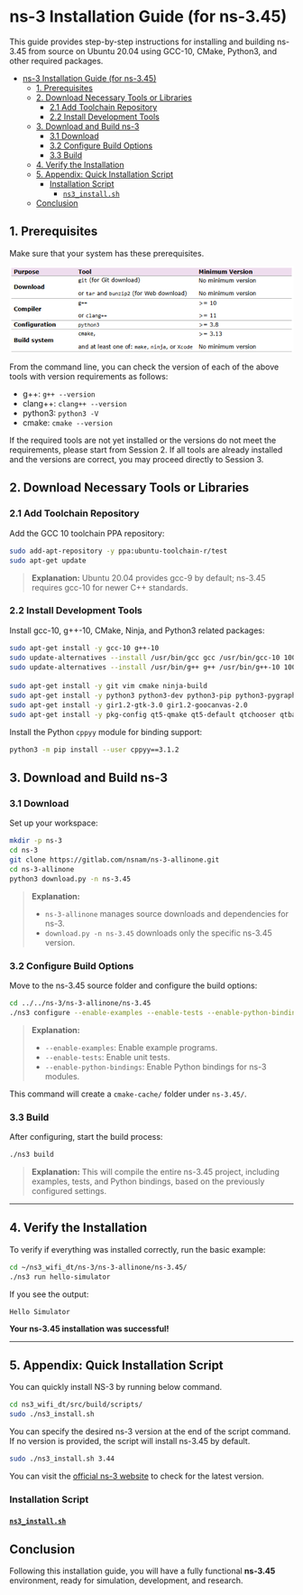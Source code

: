 # ns-3 Installation Guide (for ns-3.45)
This guide provides step-by-step instructions for installing and building ns-3.45 from source on Ubuntu 20.04 using GCC-10, CMake, Python3, and other required packages.

- [ns-3 Installation Guide (for ns-3.45)](#ns-3-installation-guide-for-ns-345)
  - [1. Prerequisites](#1-prerequisites)
  - [2. Download Necessary Tools or Libraries](#2-download-necessary-tools-or-libraries)
    - [2.1 Add Toolchain Repository](#21-add-toolchain-repository)
    - [2.2 Install Development Tools](#22-install-development-tools)
  - [3. Download and Build ns-3](#3-download-and-build-ns-3)
    - [3.1 Download](#31-download)
    - [3.2 Configure Build Options](#32-configure-build-options)
    - [3.3 Build](#33-build)
  - [4. Verify the Installation](#4-verify-the-installation)
  - [5. Appendix: Quick Installation Script](#5-appendix-quick-installation-script)
    - [Installation Script](#installation-script)
      - [`ns3_install.sh`](#ns3_installsh)
  - [Conclusion](#conclusion)


## 1. Prerequisites
Make sure that your system has these prerequisites.

![image](../doc/images/requirement_ns3.png)

From the command line, you can check the version of each of the above tools with version requirements as follows:
* g++: `g++ --version`
* clang++: `clang++ --version`
* python3: `python3 -V`
* cmake: `cmake --version`

If the required tools are not yet installed or the versions do not meet the requirements, please start from Session 2. If all tools are already installed and the versions are correct, you may proceed directly to Session 3.

## 2. Download Necessary Tools or Libraries

### 2.1 Add Toolchain Repository
Add the GCC 10 toolchain PPA repository:
```bash
sudo add-apt-repository -y ppa:ubuntu-toolchain-r/test
sudo apt-get update
```

> **Explanation:** Ubuntu 20.04 provides gcc-9 by default; ns-3.45 requires gcc-10 for newer C++ standards.


### 2.2 Install Development Tools

Install gcc-10, g++-10, CMake, Ninja, and Python3 related packages:

```bash
sudo apt-get install -y gcc-10 g++-10
sudo update-alternatives --install /usr/bin/gcc gcc /usr/bin/gcc-10 100
sudo update-alternatives --install /usr/bin/g++ g++ /usr/bin/g++-10 100

sudo apt-get install -y git vim cmake ninja-build
sudo apt-get install -y python3 python3-dev python3-pip python3-pygraphviz python3-gi python3-gi-cairo ipython3
sudo apt-get install -y gir1.2-gtk-3.0 gir1.2-goocanvas-2.0
sudo apt-get install -y pkg-config qt5-qmake qt5-default qtchooser qtbase5-dev-tools qtbase5-dev libgtk-3-dev
```

Install the Python `cppyy` module for binding support:

```bash
python3 -m pip install --user cppyy==3.1.2
```


## 3. Download and Build ns-3

### 3.1 Download
Set up your workspace:

```bash
mkdir -p ns-3
cd ns-3
git clone https://gitlab.com/nsnam/ns-3-allinone.git
cd ns-3-allinone
python3 download.py -n ns-3.45
```

> **Explanation:**
> - `ns-3-allinone` manages source downloads and dependencies for ns-3.
> - `download.py -n ns-3.45` downloads only the specific ns-3.45 version.


### 3.2 Configure Build Options

Move to the ns-3.45 source folder and configure the build options:

```bash
cd ../../ns-3/ns-3-allinone/ns-3.45
./ns3 configure --enable-examples --enable-tests --enable-python-bindings
```

> **Explanation:**
> - `--enable-examples`: Enable example programs.
> - `--enable-tests`: Enable unit tests.
> - `--enable-python-bindings`: Enable Python bindings for ns-3 modules.

This command will create a `cmake-cache/` folder under `ns-3.45/`.

### 3.3 Build

After configuring, start the build process:

```bash
./ns3 build
```

> **Explanation:** This will compile the entire ns-3.45 project, including examples, tests, and Python bindings, based on the previously configured settings.

---

## 4. Verify the Installation

To verify if everything was installed correctly, run the basic example:

```bash
cd ~/ns3_wifi_dt/ns-3/ns-3-allinone/ns-3.45/
./ns3 run hello-simulator
```

If you see the output:
```
Hello Simulator
```

**Your ns-3.45 installation was successful!**

---

## 5. Appendix: Quick Installation Script
You can quickly install NS-3 by running below command.
```bash
cd ns3_wifi_dt/src/build/scripts/
sudo ./ns3_install.sh
```
You can specify the desired ns-3 version at the end of the script command. If no version is provided, the script will install ns-3.45 by default.
```bash
sudo ./ns3_install.sh 3.44
```
You can visit the [official ns-3 website](https://www.nsnam.org/releases/) to check for the latest version.

### Installation Script
#### [`ns3_install.sh`](../src/build/scripts/ns3_install.sh)

## Conclusion

Following this installation guide, you will have a fully functional **ns-3.45** environment, ready for simulation, development, and research.

